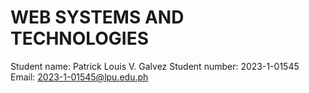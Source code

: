 # WEB SYSTEMS AND TECHNOLOGIES

Student name: Patrick Louis V. Galvez
Student number: 2023-1-01545
Email: 2023-1-01545@lpu.edu.ph
